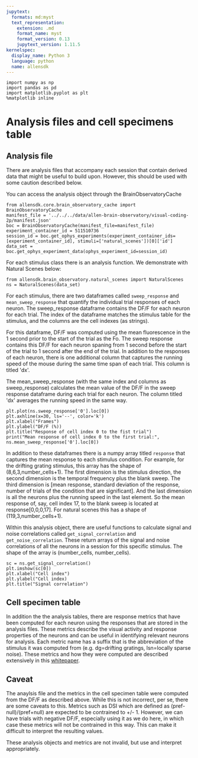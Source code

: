 ```yaml
---
jupytext:
  formats: md:myst
  text_representation:
    extension: .md
    format_name: myst
    format_version: 0.13
    jupytext_version: 1.11.5
kernelspec:
  display_name: Python 3
  language: python
  name: allensdk
---
```

```{code-cell} ipython3
import numpy as np
import pandas as pd
import matplotlib.pyplot as plt
%matplotlib inline
```
# Analysis files and cell specimens table

## Analysis file
There are analysis files that accompany each session that contain derived data that might be useful to build upon. However, this should be used with some caution described below. 

You can access the analysis object through the BrainObservatoryCache

```{code-cell} ipython3
from allensdk.core.brain_observatory_cache import BrainObservatoryCache
manifest_file = '../../../data/allen-brain-observatory/visual-coding-2p/manifest.json'
boc = BrainObservatoryCache(manifest_file=manifest_file)
experiment_container_id = 511510736
session_id = boc.get_ophys_experiments(experiment_container_ids=[experiment_container_id], stimuli=['natural_scenes'])[0]['id']
data_set = boc.get_ophys_experiment_data(ophys_experiment_id=session_id)
```

For each stimulus class there is an analysis function. We demonstrate with Natural Scenes below:

```{code-cell} ipython3
from allensdk.brain_observatory.natural_scenes import NaturalScenes
ns = NaturalScenes(data_set)
```

For each stimulus, there are two dataframes called `sweep_response` and `mean_sweep_response` that quantify the individual trial responses of each neuron. The sweep_response dataframe contains the DF/F for each neuron for each trial. The index of the dataframe matches the stimulus table for the stimulus, and the columns are the cell indexes (as strings).

For this dataframe, DF/F was computed using the mean fluorescence in the 1 second prior to the start of the trial as the Fo. The sweep response contains this DF/F for each neuron spaning from 1 second before the start of the trial to 1 second after the end of the trial. In addition to the responses of each neuron, there is one additional column that captures the running speed of the mouse during the same time span of each trial. This column is titled 'dx'.

The mean_sweep_response (with the same index and columns as sweep_response) calculates the mean value of the DF/F in the sweep response dataframe during each trial for each neuron. The column titled 'dx' averages the running speed in the same way.

```{code-cell} ipython3
plt.plot(ns.sweep_response['0'].loc[0])
plt.axhline(x=30, ls='--', color='k')
plt.xlabel("Frames")
plt.ylabel("DF/F (%))
plt.title("Response of cell index 0 to the fist trial")
print("Mean response of cell index 0 to the first trial:", ns.mean_sweep_response['0'].loc[0])
```

In addition to these dataframes there is a numpy array titled `response` that captures the mean response to each stimulus condition. For example, for the drifting grating stimulus, this array has the shape of (8,6,3,number_cells+1). The first dimension is the stimulus direction, the second dimension is the temporal frequency plus the blank sweep. The third dimension is [mean response, standard deviation of the response, number of trials of the condition that are significant]. And the last dimension is all the neurons plus the running speed in the last element. So the mean response of, say, cell index 17, to the blank sweep is located at response[0,0,0,17]. For natural scenes this has a shape of (119,3,number_cells+1).

Within this analysis object, there are useful functions to calculate signal and noise correlations called `get_signal_correlation` and `get_noise_correlation`. These return arrays of the signal and noise correlations of all the neurons in a session for this specific stimulus. The shape of the array is (number_cells, number_cells).

```{code-cell} ipython3
sc = ns.get_signal_correlation()
plt.imshow(sc[0])
plt.xlabel("Cell index")
plt.ylabel("Cell index)
plt.title("Signal correlation")
```

## Cell specimen table
In addition the the analysis tables, there are response metrics that have been computed for each neuron using the responses that are stored in the analysis files. These metrics describe the visual activity and response properties of the neurons and can be useful in identifying relevant neurons for analysis. Each metric name has a suffix that is the abbreviation of the stimulus it was computed from (e.g. dg=drifting gratings, lsn=locally sparse noise). These metrics and how they were computed are described extensively in this [whitepaper](https://help.brain-map.org/download/attachments/10616846/VisualCoding_VisualStimuli.pdf?version=3&modificationDate=1497305590322&api=v2).

## Caveat
The anaylsis file and the metrics in the cell specimen table were computed from the DF/F as described above. While this is not incorrect, per se, there are some caveats to this. Metrics such as DSI which are defined as (pref-null)/(pref+null) are expected to be contrained to +/- 1. However, we can have trials with negative DF/F, especially using it as we do here, in which case these metrics will not be contrained in this way. This can make it difficult to interpret the resulting values. 

These analysis objects and metrics are not invalid, but use and interpret appropriately.

